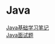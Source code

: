 # Java
[Java基础学习笔记](https://github.com/YellowBull/Java/blob/master/java_base.md)<br/>
[Java面试题](https://github.com/YellowBull/Java/blob/master/java_interview_questions.md)

